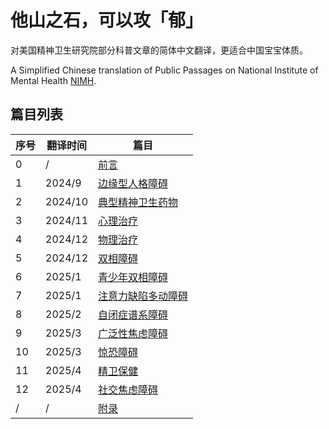 # 他山之石，可以攻「郁」

对美国精神卫生研究院部分科普文章的简体中文翻译，更适合中国宝宝体质。

A Simplified Chinese translation of Public Passages on National Institute of Mental Health [NIMH](https://www.nimh.nih.gov).

## 篇目列表

| 序号 | 翻译时间 | 篇目 |
| -------- | -------- | -------- |
| 0 | / | [前言](/foreword.md) |
| 1 | 2024/9 | [边缘型人格障碍](/articles/BPD.md) |
| 2 | 2024/10 | [典型精神卫生药物](/articles/Medications.md) |
| 3 | 2024/11 | [心理治疗](/articles/Psychotherapies.md) |
| 4 | 2024/12 | [物理治疗](/articles/BST.md) |
| 5 | 2024/12 | [双相障碍](/articles/BD.md) |
| 6 | 2025/1 | [青少年双相障碍](/articles/BD-Teens.md) |
| 7 | 2025/1 | [注意力缺陷多动障碍](/articles/ADHD.md) |
| 8 | 2025/2 | [自闭症谱系障碍](/articles/ASD.md) |
| 9 | 2025/3 | [广泛性焦虑障碍](/articles/GAD.md) |
| 10 | 2025/3 | [惊恐障碍](/articles/PanicDisorder.md) |
| 11 | 2025/4 | [精卫保健](/articles/SelfCare.md) |
| 12 | 2025/4 | [社交焦虑障碍](/articles/SAD.md) |
| / | / | [附录](/appendix.md) |
